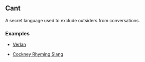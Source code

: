 ## Cant
A secret language used to exclude outsiders from conversations.

### Examples
* [Verlan](https://www.cambridge.org/core/journals/journal-of-french-language-studies/article/tracing-the-origins-of-verlan-in-an-early-nineteenth-century-text-1/C04B0862148D9B44B3C44E675C00CE55)

* [Cockney Rhyming Slang](http://www.victorianweb.org/history/slang1.html)
